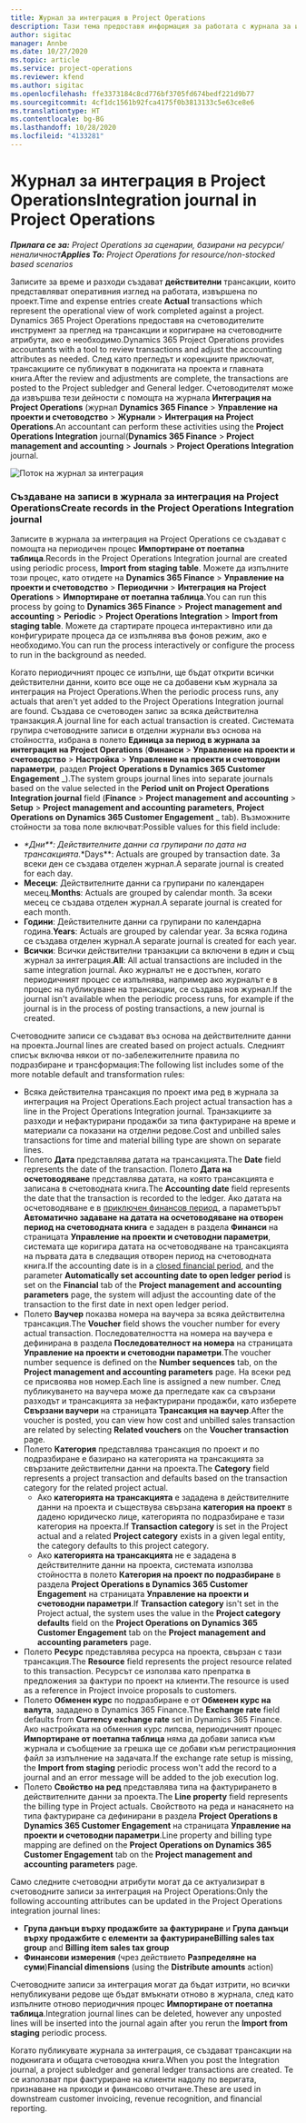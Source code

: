 ```yaml
---
title: Журнал за интеграция в Project Operations
description: Тази тема предоставя информация за работата с журнала за интеграция в Project Operations.
author: sigitac
manager: Annbe
ms.date: 10/27/2020
ms.topic: article
ms.service: project-operations
ms.reviewer: kfend
ms.author: sigitac
ms.openlocfilehash: ffe3373184c8cd776bf3705fd674bedf221d9b77
ms.sourcegitcommit: 4cf1dc1561b92fca4175f0b3813133c5e63ce8e6
ms.translationtype: HT
ms.contentlocale: bg-BG
ms.lasthandoff: 10/28/2020
ms.locfileid: "4133281"
---
```

# <a name="integration-journal-in-project-operations"></a><span data-ttu-id="86cba-103">Журнал за интеграция в Project Operations</span><span class="sxs-lookup"><span data-stu-id="86cba-103">Integration journal in Project Operations</span></span>

<span data-ttu-id="86cba-104">_**Прилага се за:** Project Operations за сценарии, базирани на ресурси/неналичност_</span><span class="sxs-lookup"><span data-stu-id="86cba-104">_**Applies To:** Project Operations for resource/non-stocked based scenarios_</span></span>

<span data-ttu-id="86cba-105">Записите за време и разходи създават **действителни** трансакции, които представляват оперативния изглед на работата, извършена по проект.</span><span class="sxs-lookup"><span data-stu-id="86cba-105">Time and expense entries create **Actual** transactions which represent the operational view of work completed against a project.</span></span> <span data-ttu-id="86cba-106">Dynamics 365 Project Operations предоставя на счетоводителите инструмент за преглед на трансакции и коригиране на счетоводните атрибути, ако е необходимо.</span><span class="sxs-lookup"><span data-stu-id="86cba-106">Dynamics 365 Project Operations provides accountants with a tool to review transactions and adjust the accounting attributes as needed.</span></span> <span data-ttu-id="86cba-107">След като прегледът и корекциите приключат, трансакциите се публикуват в подкнигата на проекта и главната книга.</span><span class="sxs-lookup"><span data-stu-id="86cba-107">After the review and adjustments are complete, the transactions are posted to the Project subledger and General ledger.</span></span> <span data-ttu-id="86cba-108">Счетоводителят може да извършва тези дейности с помощта на журнала **Интеграция на Project Operations** (журнал **Dynamics 365 Finance** > **Управление на проекти и счетоводство** > **Журнали** > **Интеграция на Project Operations**.</span><span class="sxs-lookup"><span data-stu-id="86cba-108">An accountant can perform these activities using the **Project Operations Integration** journal(**Dynamics 365 Finance** > **Project management and accounting** > **Journals** > **Project Operations Integration** journal.</span></span>

![Поток на журнал за интеграция](./media/IntegrationJournal.png)

### <a name="create-records-in-the-project-operations-integration-journal"></a><span data-ttu-id="86cba-110">Създаване на записи в журнала за интеграция на Project Operations</span><span class="sxs-lookup"><span data-stu-id="86cba-110">Create records in the Project Operations Integration journal</span></span>

<span data-ttu-id="86cba-111">Записите в журнала за интеграция на Project Operations се създават с помощта на периодичен процес **Импортиране от поетапна таблица**.</span><span class="sxs-lookup"><span data-stu-id="86cba-111">Records in the Project Operations Integration journal are created using periodic process, **Import from staging table**.</span></span> <span data-ttu-id="86cba-112">Можете да изпълните този процес, като отидете на **Dynamics 365 Finance** > **Управление на проекти и счетоводство** > **Периодични** > **Интеграция на Project Operations** > **Импортиране от поетапна таблица**.</span><span class="sxs-lookup"><span data-stu-id="86cba-112">You can run this process by going to **Dynamics 365 Finance** > **Project management and accounting** > **Periodic** > **Project Operations Integration** > **Import from staging table**.</span></span> <span data-ttu-id="86cba-113">Можете да стартирате процеса интерактивно или да конфигурирате процеса да се изпълнява във фонов режим, ако е необходимо.</span><span class="sxs-lookup"><span data-stu-id="86cba-113">You can run the process interactively or configure the process to run in the background as needed.</span></span>

<span data-ttu-id="86cba-114">Когато периодичният процес се изпълни, ще бъдат открити всички действителни данни, които все още не са добавени към журнала за интеграция на Project Operations.</span><span class="sxs-lookup"><span data-stu-id="86cba-114">When the periodic process runs, any actuals that aren't yet added to the Project Operations Integration journal are found.</span></span> <span data-ttu-id="86cba-115">Създава се счетоводен запис за всяка действителна транзакция.</span><span class="sxs-lookup"><span data-stu-id="86cba-115">A journal line for each actual transaction is created.</span></span>
<span data-ttu-id="86cba-116">Системата групира счетоводните записи в отделни журнали въз основа на стойността, избрана в полето **Единица за период в журнала за интеграция на Project Operations** (**Финанси** > **Управление на проекти и счетоводство** > **Настройка** > **Управление на проекти и счетоводни параметри**, раздел **Project Operations в Dynamics 365 Customer Engagement** _).</span><span class="sxs-lookup"><span data-stu-id="86cba-116">The system groups journal lines into separate journals based on the value selected in the **Period unit on Project Operations Integration journal** field (**Finance** > **Project management and accounting** > **Setup** > **Project management and accounting parameters**, **Project Operations on Dynamics 365 Customer Engagement** _ tab).</span></span> <span data-ttu-id="86cba-117">Възможните стойности за това поле включват:</span><span class="sxs-lookup"><span data-stu-id="86cba-117">Possible values for this field include:</span></span>

  - <span data-ttu-id="86cba-118">_\*Дни\*\*: Действителните данни са групирани по дата на трансакцията.</span><span class="sxs-lookup"><span data-stu-id="86cba-118">_\*Days\*\*: Actuals are grouped by transaction date.</span></span> <span data-ttu-id="86cba-119">За всеки ден се създава отделен журнал.</span><span class="sxs-lookup"><span data-stu-id="86cba-119">A separate journal is created for each day.</span></span>
  - <span data-ttu-id="86cba-120">**Месеци**: Действителните данни са групирани по календарен месец.</span><span class="sxs-lookup"><span data-stu-id="86cba-120">**Months**: Actuals are grouped by calendar month.</span></span> <span data-ttu-id="86cba-121">За всеки месец се създава отделен журнал.</span><span class="sxs-lookup"><span data-stu-id="86cba-121">A separate journal is created for each month.</span></span>
  - <span data-ttu-id="86cba-122">**Години**: Действителните данни са групирани по календарна година.</span><span class="sxs-lookup"><span data-stu-id="86cba-122">**Years**: Actuals are grouped by calendar year.</span></span> <span data-ttu-id="86cba-123">За всяка година се създава отделен журнал.</span><span class="sxs-lookup"><span data-stu-id="86cba-123">A separate journal is created for each year.</span></span>
  - <span data-ttu-id="86cba-124">**Всички**: Всички действителни транзакции са включени в един и същ журнал за интеграция.</span><span class="sxs-lookup"><span data-stu-id="86cba-124">**All**: All actual transactions are included in the same integration journal.</span></span> <span data-ttu-id="86cba-125">Ако журналът не е достъпен, когато периодичният процес се изпълнява, например ако журналът е в процес на публикуване на трансакции, се създава нов журнал.</span><span class="sxs-lookup"><span data-stu-id="86cba-125">If the journal isn't available when the periodic process runs, for example if the journal is in the process of posting transactions, a new journal is created.</span></span>

<span data-ttu-id="86cba-126">Счетоводните записи се създават въз основа на действителните данни на проекта.</span><span class="sxs-lookup"><span data-stu-id="86cba-126">Journal lines are created based on project actuals.</span></span> <span data-ttu-id="86cba-127">Следният списък включва някои от по-забележителните правила по подразбиране и трансформация:</span><span class="sxs-lookup"><span data-stu-id="86cba-127">The following list includes some of the more notable default and transformation rules:</span></span>

  - <span data-ttu-id="86cba-128">Всяка действителна трансакция по проект има ред в журнала за интеграция на Project Operations.</span><span class="sxs-lookup"><span data-stu-id="86cba-128">Each project actual transaction has a line in the Project Operations Integration journal.</span></span> <span data-ttu-id="86cba-129">Транзакциите за разходи и нефактурирани продажби за типа фактуриране на време и материали са показани на отделни редове.</span><span class="sxs-lookup"><span data-stu-id="86cba-129">Cost and unbilled sales transactions for time and material billing type are shown on separate lines.</span></span>
  - <span data-ttu-id="86cba-130">Полето **Дата** представлява датата на трансакцията.</span><span class="sxs-lookup"><span data-stu-id="86cba-130">The **Date** field represents the date of the transaction.</span></span> <span data-ttu-id="86cba-131">Полето **Дата на осчетоводяване** представлява датата, на която трансакцията е записана в счетоводната книга.</span><span class="sxs-lookup"><span data-stu-id="86cba-131">The **Accounting date** field represents the date that the transaction is recorded to the ledger.</span></span> <span data-ttu-id="86cba-132">Ако датата на осчетоводяване е в [приключен финансов период](https://docs.microsoft.com/dynamics365/finance/general-ledger/close-general-ledger-at-period-end), а параметърът **Автоматично задаване на датата на осчетоводяване на отворен период на счетоводната книга** е зададен в раздела **Финанси** на страницата **Управление на проекти и счетоводни параметри**, системата ще коригира датата на осчетоводяване на трансакцията на първата дата в следващия отворен период на счетоводната книга.</span><span class="sxs-lookup"><span data-stu-id="86cba-132">If the accounting date is in a [closed financial period](https://docs.microsoft.com/dynamics365/finance/general-ledger/close-general-ledger-at-period-end), and the parameter **Automatically set accounting date to open ledger period** is set on the **Financial** tab of the **Project management and accounting parameters** page, the system will adjust the accounting date of the transaction to the first date in next open ledger period.</span></span>
  - <span data-ttu-id="86cba-133">Полето **Ваучер** показва номера на ваучера за всяка действителна трансакция.</span><span class="sxs-lookup"><span data-stu-id="86cba-133">The **Voucher** field shows the voucher number for every actual transaction.</span></span> <span data-ttu-id="86cba-134">Последователността на номера на ваучера е дефинирана в раздела **Последователност на номера** на страницата **Управление на проекти и счетоводни параметри**.</span><span class="sxs-lookup"><span data-stu-id="86cba-134">The voucher number sequence is defined on the **Number sequences** tab, on the **Project management and accounting parameters** page.</span></span> <span data-ttu-id="86cba-135">На всеки ред се присвоява нов номер.</span><span class="sxs-lookup"><span data-stu-id="86cba-135">Each line is assigned a new number.</span></span> <span data-ttu-id="86cba-136">След публикуването на ваучера може да прегледате как са свързани разходът и трансакцията за нефактурирани продажби, като изберете **Свързани ваучери** на страницата **Трансакция на ваучер**.</span><span class="sxs-lookup"><span data-stu-id="86cba-136">After the voucher is posted, you can view how cost and unbilled sales transaction are related by selecting **Related vouchers** on the **Voucher transaction** page.</span></span>
  - <span data-ttu-id="86cba-137">Полето **Категория** представлява трансакция по проект и по подразбиране е базирано на категорията на трансакцията за свързаните действителни данни на проекта.</span><span class="sxs-lookup"><span data-stu-id="86cba-137">The **Category** field represents a project transaction and defaults based on the transaction category for the related project actual.</span></span>
    - <span data-ttu-id="86cba-138">Ако **категорията на трансакцията** е зададена в действителните данни на проекта и съществува свързана **категория на проект** в дадено юридическо лице, категорията по подразбиране е тази категория на проекта.</span><span class="sxs-lookup"><span data-stu-id="86cba-138">If **Transaction category** is set in the Project actual and a related **Project category** exists in a given legal entity, the category defaults to this project category.</span></span>
    - <span data-ttu-id="86cba-139">Ако **категорията на трансакцията** не е зададена в действителните данни на проекта, системата използва стойността в полето **Категория на проект по подразбиране** в раздела **Project Operations в Dynamics 365 Customer Engagement** на страницата **Управление на проекти и счетоводни параметри**.</span><span class="sxs-lookup"><span data-stu-id="86cba-139">If **Transaction category** isn't set in the Project actual, the system uses the value in the **Project category defaults** field on the **Project Operations on Dynamics 365 Customer Engagement** tab on the **Project management and accounting parameters** page.</span></span>
  - <span data-ttu-id="86cba-140">Полето **Ресурс** представлява ресурса на проекта, свързан с тази трансакция.</span><span class="sxs-lookup"><span data-stu-id="86cba-140">The **Resource** field represents the project resource related to this transaction.</span></span> <span data-ttu-id="86cba-141">Ресурсът се използва като препратка в предложения за фактури по проект на клиенти.</span><span class="sxs-lookup"><span data-stu-id="86cba-141">The resource is used as a reference in Project invoice proposals to customers.</span></span>
  - <span data-ttu-id="86cba-142">Полето **Обменен курс** по подразбиране е от **Обменен курс на валута**, зададено в Dynamics 365 Finance.</span><span class="sxs-lookup"><span data-stu-id="86cba-142">The **Exchange rate** field defaults from **Currency exchange rate** set in Dynamics 365 Finance.</span></span> <span data-ttu-id="86cba-143">Ако настройката на обменния курс липсва, периодичният процес **Импортиране от поетапна таблица** няма да добави записа към журнала и съобщение за грешка ще се добави към регистрационния файл за изпълнение на задачата.</span><span class="sxs-lookup"><span data-stu-id="86cba-143">If the exchange rate setup is missing, the **Import from staging** periodic process won't add the record to a journal and an error message will be added to the job execution log.</span></span>
  - <span data-ttu-id="86cba-144">Полето **Свойство на ред** представлява типа на фактурирането в действителните данни за проекта.</span><span class="sxs-lookup"><span data-stu-id="86cba-144">The **Line property** field represents the billing type in Project actuals.</span></span> <span data-ttu-id="86cba-145">Свойството на реда и нанасянето на типа фактуриране са дефинирани в раздела **Project Operations в Dynamics 365 Customer Engagement** на страницата **Управление на проекти и счетоводни параметри**.</span><span class="sxs-lookup"><span data-stu-id="86cba-145">Line property and billing type mapping are defined on the **Project Operations on Dynamics 365 Customer Engagement** tab on the **Project management and accounting parameters** page.</span></span>

<span data-ttu-id="86cba-146">Само следните счетоводни атрибути могат да се актуализират в счетоводните записи за интеграция на Project Operations:</span><span class="sxs-lookup"><span data-stu-id="86cba-146">Only the following accounting attributes can be updated in the Project Operations integration journal lines:</span></span>

- <span data-ttu-id="86cba-147">**Група данъци върху продажбите за фактуриране** и **Група данъци върху продажбите с елементи за фактуриране**</span><span class="sxs-lookup"><span data-stu-id="86cba-147">**Billing sales tax group** and **Billing item sales tax group**</span></span>
- <span data-ttu-id="86cba-148">**Финансови измерения** (чрез действието **Разпределяне на суми**)</span><span class="sxs-lookup"><span data-stu-id="86cba-148">**Financial dimensions** (using the **Distribute amounts** action)</span></span>

<span data-ttu-id="86cba-149">Счетоводните записи за интеграция могат да бъдат изтрити, но всички непубликувани редове ще бъдат вмъкнати отново в журнала, след като изпълните отново периодичния процес **Импортиране от поетапна таблица**.</span><span class="sxs-lookup"><span data-stu-id="86cba-149">Integration journal lines can be deleted, however any unposted lines will be inserted into the journal again after you rerun the **Import from staging** periodic process.</span></span>

<span data-ttu-id="86cba-150">Когато публикувате журнала за интеграция, се създават трансакции на подкнигата и общата счетоводна книга.</span><span class="sxs-lookup"><span data-stu-id="86cba-150">When you post the Integration journal, a project subledger and general ledger transactions are created.</span></span> <span data-ttu-id="86cba-151">Те се използват при фактуриране на клиенти надолу по веригата, признаване на приходи и финансово отчитане.</span><span class="sxs-lookup"><span data-stu-id="86cba-151">These are used in downstream customer invoicing, revenue recognition, and financial reporting.</span></span>
